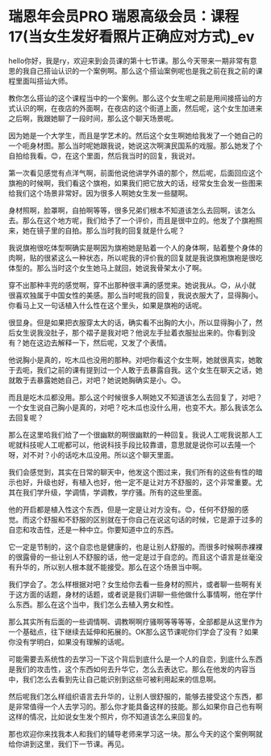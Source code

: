 # 瑞恩年会员PRO 瑞恩高级会员：课程17(当女生发好看照片正确应对方式)_ev

hello你好，我是ry，欢迎来到会员课的第十七节课。那么今天带来一期非常有意思的我自己搭讪认识的一个案例啊。那么这个搭讪案例呢也是我之前在我之前的课程里面叫搭讪大师。

教你怎么搭讪的这个课程当中的一个案例。那么这个女生呢之前是用间接搭讪的方式认识的啊，在夜店的外面啊，在夜店的这个街道上面，然后呢，这个女生加进来之后啊，我跟她聊了一段时间，那么这个聊天场景呢。

因为她是一个大学生，而且是学艺术的。然后这个女生啊她给我发了一个她自己的一个呃身材图。那么当时呢她跟我说，她说这次啊演民国系的戏服。那么她发了个自拍给我看。😊，在这个里面，然后我当时的回复，我说对。

第一次看见感觉有点洋气啊，前面他说他讲学外语的那个，然后呢，后面回应这个旗袍的时候啊，我们看这个旗袍，如果我们把它放大的话，经常女生会发一些图来给我们这个场景非常好。因为很多人啊她女生发一些腿啊。

身材照啊，脸罩啊，自拍啊等等，很多兄弟们根本不知道该怎么去回啊，该怎么去。那么在这个地方呢，我们给予了一个评价，而且是很中立的。他发了个旗袍照来，她在镜子里的自拍。那么当时我的回复就是什么呢？

我说旗袍很吃体型啊确实是啊因为旗袍她是贴着一个人的身体啊，贴着整个身体的肉啊，贴的很紧这么一种状态，所以呢我的评价我的回复就是我说旗袍旗袍是很吃体型的。那么当时这个女生她马上就回，她说我骨架太小了啊。

穿不出那种丰兜的感觉啊，穿不出那种很丰满的感觉来。她说我从。😊，从小就很喜欢独属于中国女性的美感。那么当时呢我的回复，我说衣服大了，显得胸小。你看马上又一句话植入什么性在这个里头，如果是旗袍的话呢。

很显身。但是如果把衣服穿太大的话，确实看不出胸的大小，所以显得胸小了，然后女生说我没肚子，那个褶子是我对吧？他说左手扯着衣服扯出来的。你看到没有？她在这边去解释一下，然后呢，又发了个表情。

他说胸小是真的，吃木瓜也没用的那种。对吧你看这个女生啊，她就很真实，她敢于去呃，我们之前的课有提到过一个人敢于去暴露自我。这个女生在聊天之话，她就敢于去暴露她她自己，对吧？她说她胸确实是小。😊。

而且是吃木瓜都没用。那么这个时候很多人啊她又不知道该怎么去回复了，对吧？一个女生说自己胸小是真的，对吧？吃木瓜也没什么用，也变不大。那么我该怎么去回复呢？

那么在这里哈我们给了一个很幽默的啊很幽默的一种回复。我说人工呢我说那人工呢就科技呢人工呢都可以，他说科技手段比较靠谱，意思就是说你可以去隆一个呀，对不对？小的话吃木瓜没用。所以这个聊天里面。

我们会感觉到，其实在日常的聊天中，他发这个图过来，我们所有的这些有性的暗示也好，升级也好，有植入也好，他一定不是让对方不舒服的，这个非常重要。尤其在我们学升级，学调情，学调教，学疗骚。所有的这些里面。

他的开启都是植入性这个东西，但是一定是让对方没有。😊，任何不舒服的感觉。而这个舒服和不舒服的区别就在于你自己在说这句话的时候，它是源于过多的自恋和攻击性，还是一种中立。你要知道中立的东西。

它一定是节制的，这个自恋也是健康的，也是让别人舒服的。而很多时候啊赤裸裸的很露骨的一些让别人不舒服的话，他一定是过于自恋的。而且这个语言是丝毫没有升华的，所以别人根本就不能接受。那么在这个场景当中啊。

我们学会了。怎么样根据对吧？女生给你去看一些身材的照片，或者聊一些啊有关于这方面的话题，身材的话题，或者说是我们讲聊一些他做什么事情啊，他在学什么东西。那么在这个当中，我们怎么去植入男女和性。

那么其实所有后面的一些调情啊、调教啊啊疗骚啊等等等等，全部都是从这里作为一个基础点，往下继续去延伸和拓展的。OK那么这节课呢你们学会了没有？如果你没有学明白，如果没有理解的话呢。

可能需要去系统性的去学习一下这个背后到底什么是一个人的自恋，到底什么东西是我们的攻击性，这个东西如何去升华它，怎么去表达它。那么在他发的内容当中，我们怎么去看到先让自己能识别到这些可被利用起来的信息啊。

然后呢我们怎么样组织语言去升华的，让别人很舒服的，能够去接受这个东西，都是非常值得一个人去学习的。那么你才能具备这样的技能。那么如果你自己也有啊这样的情况，比如说女生发个照片，你不知道该怎么来回复的。

那也欢迎你来找我本人和我们的辅导老师来学习这一块。那么今天的这个案例啊就给你讲到这里，我们下一节课。再见。


